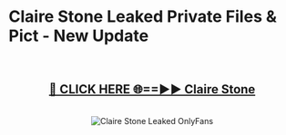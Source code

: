 # Claire Stone Leaked Private Files & Pict - New Update
<br>
<div align="center">
<h2><a href="https://mediafilles.blogspot.com/?title=Claire_Stone" rel="nofollow">🔴 CLICK HERE 🌐==►► Claire Stone</a></h2>
<br>
<a href="https://mediafilles.blogspot.com/?title=Claire_Stone" rel="nofollow" data-target="animated-image.originalLink"><img src="https://i.ibb.co.com/WyWwxjT/player-gif2.gif" alt="Claire Stone Leaked OnlyFans" style="max-width: 100%; display: inline-block;" data-target="animated-image.originalImage"></a>
</div>
<br>